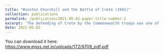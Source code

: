 ```yaml
---
title: "Winston Churchill and the Battle of Crete (1941)"
collection: publications
permalink: /publication/2021-05-02-paper-title-number-2
excerpt: 'The defending of Crete by the Commonwealth troops was one of the most crucial moments of World War II. On this island, in 1941, Australians, New Zealanders, Greeks, and British soldiers faced the elite Hitler's paratroopers. The result of the conflict determined by Churchill's decisions, as well as the tactical mistakes of the commander of the 2nd New Zealand Division, General Bernard Freyberg. This paper aims to illuminate unknown aspects of the British Prime Minister's actions and present his experiences during the battle.'
date: 2021-05-02
---
```


You can download it here: https://www.ejsss.net.in/uploads/172/9709_pdf.pdf 